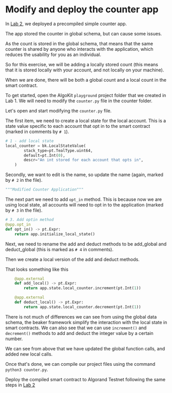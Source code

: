 # Modify and deploy the counter app

In [Lab 2](../Lab2/README.md), we deployed a precompiled simple counter app.

The app stored the counter in global schema, but can cause some issues.

As the count is stored in the global schema, that means that the same counter is shared by anyone who interacts with the application, which reduces the usability for you as an individual.

So for this exercise, we will be adding a locally stored count (this means that it is stored locally with your account, and not locally on your machine).

When we are done, there will be both a global count and a local count in the smart contract.

To get started, open the AlgoKit `playground` project folder that we created in Lab 1. We will need to modify the `counter.py` file in the counter folder.

Let's open and start modifying the `counter.py` file.

The first item, we need to create a local state for the local account. This is a state value specific to each account that opt in to the smart contract (marked in comments by `# 1`).

```python
# 1 - add local state
local_counter = bk.LocalStateValue(
        stack_type=pt.TealType.uint64,
        default=pt.Int(0),
        descr="An int stored for each account that opts in",
    )
```

Secondly, we want to edit is the name, so update the name (again, marked by `# 2` in the file).

```python
"""Modified Counter Application"""
```

The next part we need to add `opt_in` method. This is because now we are using local state, all accounts will need to opt in to the application (marked by `# 3` in the file).

```python
# 3. Add optin method
@app.opt_in
def opt_in() -> pt.Expr:
    return app.initialize_local_state()
```

Next, we need to rename the add and deduct methods to be add_global and deduct_global (this is marked as `# 4` in comments).

Then we create a local version of the add and deduct methods.

That looks something like this

```python
    @app.external
    def add_local() -> pt.Expr:
        return app.state.local_counter.increment(pt.Int(1))

    @app.external
    def deduct_local() -> pt.Expr:
        return app.state.local_counter.decrement(pt.Int(1))
```

There is not much of differences we can see from using the global data schema, the beaker framework simplify the interaction with the local state in smart contracts. We can also see that we can use `increment()` and `decrement()` methods to add and deduct the integer value by a certain number.

We can see from above that we have updated the global function calls, and added new local calls.

Once that's done, we can compile our project files using the command `python3 counter.py`.

Deploy the compiled smart contract to Algorand Testnet following the same steps in [Lab 2](../Lab2/testnetDeploy.md)
